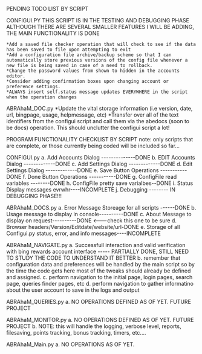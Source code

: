 PENDING TODO LIST BY SCRIPT

CONFIGUI.PY
    THIS SCRIPT IS IN THE TESTING AND DEBUGGING PHASE
    ALTHOUGH THERE ARE SEVERAL SMALLER FEATURES I WILL BE ADDING, THE MAIN FUNCTIONALITY IS DONE

	*Add a saved file checker operation that will check to see if the data has been saved to file upon attempting to exit
	*Add a configuration file archive/backup scheme so that I can automatically store previous versions of the config file whenever a new file is being saved in case of a need to rollback.
	*Change the password values from shown to hidden in the accounts editor.
	*Consider adding confirmation boxes upon changing account or preference settings.
	*ALWAYS insert self.status message updates EVERYWHERE in the script when the operation changes

ABRAhaM_DOC.py
    *Update the vital storage information (i.e version, date, url, bingpage, usage, helpmessage, etc)
    *Transfer over all of the text identifiers from the configui script and call them via the abedocs (soon to be docs) operation.  This should unclutter the configui script a lot!


PROGRAM FUNCTIONALITY CHECKLIST BY SCRIPT
note: only scripts that are complete, or those currently being coded will be included so far...

CONFIGUI.py
    a. Add Accounts Dialog --------------DONE
    b. EDIT Accounts Dialog -------------DONE
    c. Add Settings Dialog  -------------DONE
    d. Edit Settings Dialog -------------DONE
    e. Save Button Operations -----------DONE
    f. Done Button Operations -----------DONE
    g. ConfigFile read variables --------DONE
    h. ConfigFile pretty save varialbes--DONE
    i. Status Display messages evrwhr----INCOMPLETE
    j. Debugging                 -------- IN DEBUGGING PHASE!!!

ABRAhaM_DOCS.py
    a. Error Message Storeage for all scripts ------DONE
    b. Usage message to display in console----------DONE
    c. About Message to display on request----------DONE <---check this one to be sure
    d. Browser headers/Version/Editdate/website/url-DONE
    e. Storage of all Configui.py status, error, and info messages----INCOMPLETE

ABRAhaM_NAVIGATE.py
    a. Successfull interaction and valid verification with bing rewards account interface ----- PARTIALLY DONE, STILL NEED TO STUDY THE CODE TO UNDERSTAND IT BETTER
    b. remember that configuration data and preferences will be handled by the main script so by the time the code gets here most of the tweaks should already be defined and assigned.
    c. perform navigation to the initial page, login pages, search page, queries finder pages, etc
    d. perform navigation to gather informatino about the user account to save in the logs and output

ABRAhaM_QUERIES.py
    a. NO OPERATIONS DEFINED AS OF YET.  FUTURE PROJECT

ABRAhaM_MONITOR.py
    a. NO OPERATIONS DEFINED AS OF YET.  FUTURE PROJECT
    b. NOTE: this will handle the logging, verbose level, reports, filesaving, points tracking, bonus tracking, timers, etc....

ABRAhaM_Main.py
    a. NO OPERATIONS AS OF YET.  
